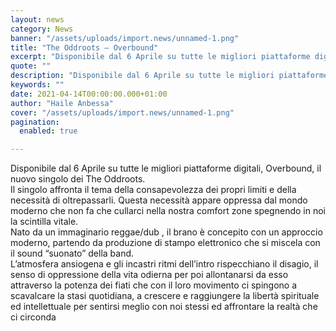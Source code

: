 ```yaml
---
layout: news
category: News
banner: "/assets/uploads/import.news/unnamed-1.png"
title: "The Oddroots – Overbound"
excerpt: "Disponibile dal 6 Aprile su tutte le migliori piattaforme digitali, Overbound, il nuovo singolo dei The Oddroots. Il singolo affronta il tema della consapevolezza dei propri limiti e della necessità di oltrepassarli. Questa necessità appare oppressa dal mondo moderno che non fa che cullarci nella nostra comfort zone spegnendo in noi la scintilla vitale. Nato [&hellip"
quote: ""
description: "Disponibile dal 6 Aprile su tutte le migliori piattaforme digitali, Overbound, il nuovo singolo dei The Oddroots. Il singolo affronta il tema della consapevolezza dei propri limiti e della necessità di oltrepassarli. Questa necessità appare oppressa dal mondo moderno che non fa che cullarci nella nostra comfort zone spegnendo in noi la scintilla vitale. Nato [&hellip"
keywords: ""
date: 2021-04-14T00:00:00.000+01:00
author: "Haile Anbessa"
cover: "/assets/uploads/import.news/unnamed-1.png"
pagination:
  enabled: true

---
```


Disponibile dal 6 Aprile su tutte le migliori piattaforme digitali, Overbound, il nuovo singolo dei The Oddroots.  
Il singolo affronta il tema della consapevolezza dei propri limiti e della necessità di oltrepassarli. Questa necessità appare oppressa dal mondo moderno che non fa che cullarci nella nostra comfort zone spegnendo in noi la scintilla vitale.  
Nato da un immaginario reggae/dub , il brano è concepito con un approccio moderno, partendo da produzione di stampo elettronico che si miscela con il sound “suonato” della band.  
L’atmosfera ansiogena e gli incastri ritmi dell’intro rispecchiano il disagio, il senso di oppressione della vita odierna per poi allontanarsi da esso attraverso la potenza dei fiati che con il loro movimento ci spingono a scavalcare la stasi quotidiana, a crescere e raggiungere la libertà spirituale ed intellettuale per sentirsi meglio con noi stessi ed affrontare la realtà che ci circonda